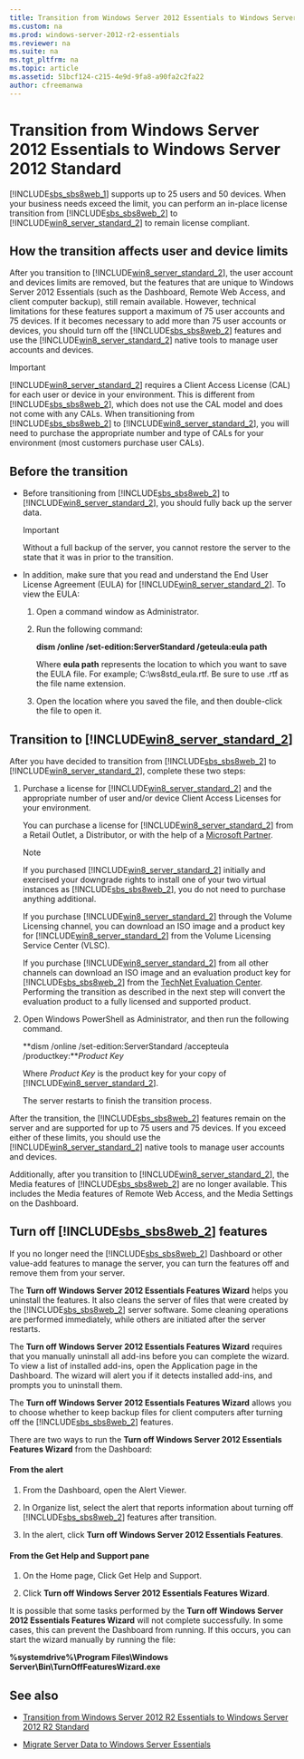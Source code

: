 ```yaml
---
title: Transition from Windows Server 2012 Essentials to Windows Server 2012 Standard
ms.custom: na
ms.prod: windows-server-2012-r2-essentials
ms.reviewer: na
ms.suite: na
ms.tgt_pltfrm: na
ms.topic: article
ms.assetid: 51bcf124-c215-4e9d-9fa8-a90fa2c2fa22
author: cfreemanwa
---
```

# Transition from Windows Server 2012 Essentials to Windows Server 2012 Standard
[!INCLUDE[sbs_sbs8web_1](../Token/sbs_sbs8web_1_md.md)] supports up to 25 users and 50 devices. When your business needs exceed the limit, you can perform an in\-place license transition from [!INCLUDE[sbs_sbs8web_2](../Token/sbs_sbs8web_2_md.md)] to [!INCLUDE[win8_server_standard_2](../Token/win8_server_standard_2_md.md)] to remain license compliant.  
  
## How the transition affects user and device limits  
After you transition to [!INCLUDE[win8_server_standard_2](../Token/win8_server_standard_2_md.md)], the user account and devices limits are removed, but the features that are unique to Windows Server 2012 Essentials \(such as the Dashboard, Remote Web Access, and client computer backup\), still remain available. However, technical limitations for these features support a maximum of 75 user accounts and 75 devices. If it becomes necessary to add more than 75 user accounts or devices, you should turn off the [!INCLUDE[sbs_sbs8web_2](../Token/sbs_sbs8web_2_md.md)] features and use the [!INCLUDE[win8_server_standard_2](../Token/win8_server_standard_2_md.md)] native tools to manage user accounts and devices.  
  
> [!IMPORTANT]  
> [!INCLUDE[win8_server_standard_2](../Token/win8_server_standard_2_md.md)] requires a Client Access License \(CAL\) for each user or device in your environment. This is different from [!INCLUDE[sbs_sbs8web_2](../Token/sbs_sbs8web_2_md.md)], which does not use the CAL model and does not come with any CALs.  When transitioning from [!INCLUDE[sbs_sbs8web_2](../Token/sbs_sbs8web_2_md.md)] to [!INCLUDE[win8_server_standard_2](../Token/win8_server_standard_2_md.md)], you will need to purchase the appropriate number and type of CALs for your environment \(most customers purchase user CALs\).  
  
## Before the transition  
  
-   Before transitioning from [!INCLUDE[sbs_sbs8web_2](../Token/sbs_sbs8web_2_md.md)] to [!INCLUDE[win8_server_standard_2](../Token/win8_server_standard_2_md.md)], you should fully back up the server data.  
  
    > [!IMPORTANT]  
    > Without a full backup of the server, you cannot restore the server to the state that it was in prior to the transition.  
  
-   In addition, make sure that you read and understand the End User License Agreement \(EULA\) for [!INCLUDE[win8_server_standard_2](../Token/win8_server_standard_2_md.md)]. To view the EULA:  
  
    1.  Open a command window as Administrator.  
  
    2.  Run the following command:  
  
        **dism \/online \/set\-edition:ServerStandard \/geteula:eula path**  
  
        Where **eula path** represents the location to which you want to save the EULA file. For example;  C:\\ws8std\_eula.rtf.  Be sure to use .rtf as the file name extension.  
  
    3.  Open the location where you saved the file, and then double\-click the file to open it.  
  
## Transition to [!INCLUDE[win8_server_standard_2](../Token/win8_server_standard_2_md.md)]  
After you have decided to transition from [!INCLUDE[sbs_sbs8web_2](../Token/sbs_sbs8web_2_md.md)] to [!INCLUDE[win8_server_standard_2](../Token/win8_server_standard_2_md.md)], complete these two steps:  
  
1.  Purchase a license for [!INCLUDE[win8_server_standard_2](../Token/win8_server_standard_2_md.md)] and the appropriate number of user and\/or device Client Access Licenses for your environment.  
  
    You can purchase a license for [!INCLUDE[win8_server_standard_2](../Token/win8_server_standard_2_md.md)] from a Retail Outlet, a Distributor, or with the help of a [Microsoft Partner](http://pinpoint.microsoft.com/SelectCulture.aspx).  
  
    > [!NOTE]  
    > If you purchased [!INCLUDE[win8_server_standard_2](../Token/win8_server_standard_2_md.md)] initially and exercised your downgrade rights to install one of your two virtual instances as [!INCLUDE[sbs_sbs8web_2](../Token/sbs_sbs8web_2_md.md)], you do not need to purchase anything additional.  
    >   
    > If you purchase [!INCLUDE[win8_server_standard_2](../Token/win8_server_standard_2_md.md)] through the Volume Licensing channel, you can download an ISO image and a product key for [!INCLUDE[win8_server_standard_2](../Token/win8_server_standard_2_md.md)] from the Volume Licensing Service Center \(VLSC\).  
    >   
    > If you purchase [!INCLUDE[win8_server_standard_2](../Token/win8_server_standard_2_md.md)] from all other channels can download an ISO image and an evaluation product key for [!INCLUDE[sbs_sbs8web_2](../Token/sbs_sbs8web_2_md.md)] from the [TechNet Evaluation Center](http://technet.microsoft.com/evalcenter/jj659306.aspx). Performing the transition as described in the next step will convert the evaluation product to a fully licensed and supported product.  
  
2.  Open Windows PowerShell as Administrator, and then run the following command.  
  
    **dism \/online \/set\-edition:ServerStandard \/accepteula \/productkey:***Product Key*  
  
    Where *Product Key* is the product key for your copy of [!INCLUDE[win8_server_standard_2](../Token/win8_server_standard_2_md.md)].  
  
    The server restarts to finish the transition process.  
  
After the transition, the [!INCLUDE[sbs_sbs8web_2](../Token/sbs_sbs8web_2_md.md)] features remain on the server and are supported for up to 75 users and 75 devices. If you exceed either of these limits, you should use the [!INCLUDE[win8_server_standard_2](../Token/win8_server_standard_2_md.md)] native tools to manage user accounts and devices.  
  
Additionally, after you transition to [!INCLUDE[win8_server_standard_2](../Token/win8_server_standard_2_md.md)], the Media features of [!INCLUDE[sbs_sbs8web_2](../Token/sbs_sbs8web_2_md.md)] are no longer available. This includes the Media features of Remote Web Access, and the Media Settings on the Dashboard.  
  
## Turn off [!INCLUDE[sbs_sbs8web_2](../Token/sbs_sbs8web_2_md.md)] features  
If you no longer need the [!INCLUDE[sbs_sbs8web_2](../Token/sbs_sbs8web_2_md.md)] Dashboard or other value\-add features to manage the server, you can turn the features off and remove them from your server.  
  
The **Turn off Windows Server 2012 Essentials Features Wizard** helps you uninstall the features. It also cleans the server of files that were created by the [!INCLUDE[sbs_sbs8web_2](../Token/sbs_sbs8web_2_md.md)] server software.  Some cleaning operations are performed immediately, while others are initiated after the server restarts.  
  
The **Turn off Windows Server 2012 Essentials Features Wizard** requires that you manually uninstall all add\-ins before you can complete the wizard. To view a list of installed add\-ins, open the Application page in the Dashboard. The wizard will alert you if it detects installed add\-ins, and prompts you to uninstall them.  
  
The **Turn off Windows Server 2012 Essentials Features Wizard** allows you to choose whether to keep backup files for client computers after turning off the [!INCLUDE[sbs_sbs8web_2](../Token/sbs_sbs8web_2_md.md)] features.  
  
There are two ways to run the **Turn off Windows Server 2012 Essentials Features Wizard** from the Dashboard:  
  
#### From the alert  
  
1.  From the Dashboard, open the Alert Viewer.  
  
2.  In Organize list, select the alert that reports information about turning off [!INCLUDE[sbs_sbs8web_2](../Token/sbs_sbs8web_2_md.md)] features after transition.  
  
3.  In the alert, click **Turn off Windows Server 2012 Essentials Features**.  
  
#### From the Get Help and Support pane  
  
1.  On the Home page, Click Get Help and Support.  
  
2.  Click **Turn off Windows Server 2012 Essentials Features Wizard**.  
  
It is possible that some tasks performed by the **Turn off Windows Server 2012 Essentials Features Wizard** will not complete successfully. In some cases, this can prevent the Dashboard from running. If this occurs, you can start the wizard manually by running the file:  
  
**%systemdrive%\\Program Files\\Windows Server\\Bin\\TurnOffFeaturesWizard.exe**  
  
## See also  
  
-   [Transition from Windows Server 2012 R2 Essentials to Windows Server 2012 R2 Standard](../Topic/Transition-from-Windows-Server-2012-R2-Essentials-to-Windows-Server-2012-R2-Standard.md)  
  
-   [Migrate Server Data to Windows Server Essentials](../Topic/Migrate-Server-Data-to-Windows-Server-Essentials.md)  
  
